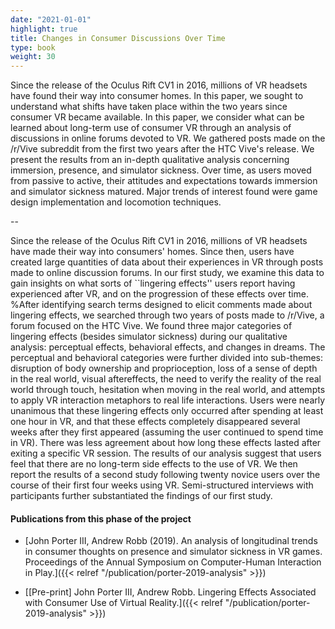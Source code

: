 ```yaml
---
date: "2021-01-01"
highlight: true
title: Changes in Consumer Discussions Over Time
type: book
weight: 30
---
```



Since the release of the Oculus Rift CV1 in 2016, millions of VR headsets have found their way into consumer homes. In this paper, we sought to understand what shifts have taken place within the two years since consumer VR became available. In this paper, we consider what can be learned about long-term use of consumer VR through an analysis of discussions in online forums devoted to VR.
We gathered posts made on the /r/Vive subreddit from the first two years after the HTC Vive's release. We present the results from an in-depth qualitative analysis concerning immersion, presence, and simulator sickness. Over time, as users moved from passive to active, their attitudes and expectations towards immersion and simulator sickness matured. Major trends of interest found were game design implementation and locomotion techniques.

--

Since the release of the Oculus Rift CV1 in 2016, millions of VR headsets have made their way into consumers' homes. Since then, users have created large quantities of data about their experiences in VR through posts made to online discussion forums. In our first study, we examine this data to gain insights on what sorts of ``lingering effects'' users report having experienced after VR, and on the progression of these effects over time. 
%After identifying search terms designed to elicit comments made about lingering effects, we searched through two years of posts made to /r/Vive, a forum focused on the HTC Vive. 
We found three major categories of lingering effects (besides simulator sickness) during our qualitative analysis: perceptual effects, behavioral effects, and changes in dreams. The perceptual and behavioral categories were further divided into sub-themes: disruption of body ownership and proprioception, loss of a sense of depth in the real world, visual aftereffects, the need to verify the reality of the real world through touch, hesitation when moving in the real world, and attempts to apply VR interaction metaphors to real life interactions. Users were nearly unanimous that these lingering effects only occurred after spending at least one hour in VR, and that these effects completely disappeared several weeks after they first appeared (assuming the user continued to spend time in VR). There was less agreement about how long these effects lasted after exiting a specific VR session. The results of our analysis suggest that users feel that there are no long-term side effects to the use of VR. We then report the results of a second study following twenty novice users over the course of their first four weeks using VR. Semi-structured interviews with participants further substantiated the findings of our first study.


#### Publications from this phase of the project

- [John Porter III, Andrew Robb (2019). An analysis of longitudinal trends in consumer thoughts on presence and simulator sickness in VR games. Proceedings of the Annual Symposium on Computer-Human Interaction in Play.]({{< relref "/publication/porter-2019-analysis" >}})

- [\[Pre-print\] John Porter III, Andrew Robb. Lingering Effects Associated with Consumer Use of Virtual Reality.]({{< relref "/publication/porter-2019-analysis" >}})